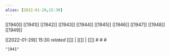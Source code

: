 ```yaml
---
alias: [2022-01-29,15:30]
---
```

 [[1940]] [[1941]] [[1942]] [[1943]] [[1944]] [[1945]] [[1946]] [[1947]] [[1948]] [[1949]]

[[2022-01-29]] 15:30 _related_ [[]] | [[]] | [[]] # # #

```query
"1941"
```